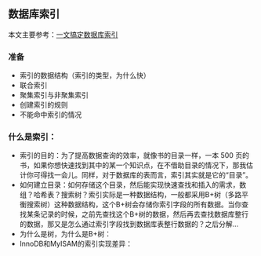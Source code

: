 ## 数据库索引

本文主要参考：[一文搞定数据库索引](https://mp.weixin.qq.com/s?__biz=MjM5ODYxMDA5OQ==&mid=2651962936&idx=1&sn=2f4a97187134ed584273550104672694&chksm=bd2d0be48a5a82f2e5703e55272f6e3ee60954efd8d08b46232c3e24ec5632691ccc66973553&token=331401046&lang=zh_CN&scene=25#wechat_redirect)

### 准备

- 索引的数据结构（索引的类型，为什么快）
- 联合索引
- 聚集索引与非聚集索引
- 创建索引的规则
- 不能命中索引的情况



### 什么是索引：

- 索引的目的：为了提高数据查询的效率，就像书的目录一样，一本 500 页的书，如果你想快速找到其中的某一个知识点，在不借助目录的情况下，那我估计你可得找一会儿。同样，对于数据库的表而言，索引其实就是它的“目录”。
- 如何建立目录：如何存储这个目录，然后能实现快速查找和插入的需求，数组？哈希表？搜索树？索引实际是一种数据结构，一般都采用B+树（多路平衡搜索树）这种数据结构，这个B+树会存储你索引字段的所有数据。当你查找某条记录的时候，之前先查找这个B+树的数据，然后再去查找数据库整行的数据，那又是怎么通过索引字段找到数据库表整行数据的？之后分解...
- 为什么是树，为什么是B+树：
- InnoDB和MyISAM的索引实现差异：

